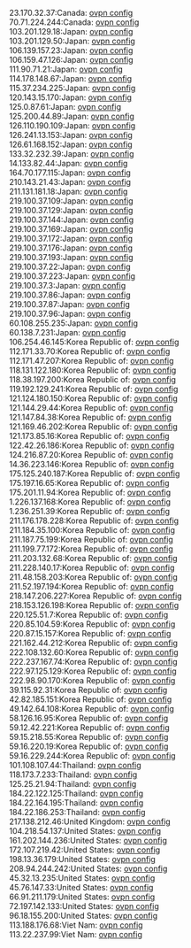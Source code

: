 23.170.32.37:Canada: [ovpn config](vpn/23_170_32_37.ovpn)  
70.71.224.244:Canada: [ovpn config](vpn/70_71_224_244.ovpn)  
103.201.129.18:Japan: [ovpn config](vpn/103_201_129_18.ovpn)  
103.201.129.50:Japan: [ovpn config](vpn/103_201_129_50.ovpn)  
106.139.157.23:Japan: [ovpn config](vpn/106_139_157_23.ovpn)  
106.159.47.126:Japan: [ovpn config](vpn/106_159_47_126.ovpn)  
111.90.71.21:Japan: [ovpn config](vpn/111_90_71_21.ovpn)  
114.178.148.67:Japan: [ovpn config](vpn/114_178_148_67.ovpn)  
115.37.234.225:Japan: [ovpn config](vpn/115_37_234_225.ovpn)  
120.143.15.170:Japan: [ovpn config](vpn/120_143_15_170.ovpn)  
125.0.87.61:Japan: [ovpn config](vpn/125_0_87_61.ovpn)  
125.200.44.89:Japan: [ovpn config](vpn/125_200_44_89.ovpn)  
126.110.190.109:Japan: [ovpn config](vpn/126_110_190_109.ovpn)  
126.241.13.153:Japan: [ovpn config](vpn/126_241_13_153.ovpn)  
126.61.168.152:Japan: [ovpn config](vpn/126_61_168_152.ovpn)  
133.32.232.39:Japan: [ovpn config](vpn/133_32_232_39.ovpn)  
14.133.82.44:Japan: [ovpn config](vpn/14_133_82_44.ovpn)  
164.70.177.115:Japan: [ovpn config](vpn/164_70_177_115.ovpn)  
210.143.21.43:Japan: [ovpn config](vpn/210_143_21_43.ovpn)  
211.131.181.18:Japan: [ovpn config](vpn/211_131_181_18.ovpn)  
219.100.37.109:Japan: [ovpn config](vpn/219_100_37_109.ovpn)  
219.100.37.129:Japan: [ovpn config](vpn/219_100_37_129.ovpn)  
219.100.37.144:Japan: [ovpn config](vpn/219_100_37_144.ovpn)  
219.100.37.169:Japan: [ovpn config](vpn/219_100_37_169.ovpn)  
219.100.37.172:Japan: [ovpn config](vpn/219_100_37_172.ovpn)  
219.100.37.176:Japan: [ovpn config](vpn/219_100_37_176.ovpn)  
219.100.37.193:Japan: [ovpn config](vpn/219_100_37_193.ovpn)  
219.100.37.22:Japan: [ovpn config](vpn/219_100_37_22.ovpn)  
219.100.37.223:Japan: [ovpn config](vpn/219_100_37_223.ovpn)  
219.100.37.3:Japan: [ovpn config](vpn/219_100_37_3.ovpn)  
219.100.37.86:Japan: [ovpn config](vpn/219_100_37_86.ovpn)  
219.100.37.87:Japan: [ovpn config](vpn/219_100_37_87.ovpn)  
219.100.37.96:Japan: [ovpn config](vpn/219_100_37_96.ovpn)  
60.108.255.235:Japan: [ovpn config](vpn/60_108_255_235.ovpn)  
60.138.7.231:Japan: [ovpn config](vpn/60_138_7_231.ovpn)  
106.254.46.145:Korea Republic of: [ovpn config](vpn/106_254_46_145.ovpn)  
112.171.33.70:Korea Republic of: [ovpn config](vpn/112_171_33_70.ovpn)  
112.171.47.207:Korea Republic of: [ovpn config](vpn/112_171_47_207.ovpn)  
118.131.122.180:Korea Republic of: [ovpn config](vpn/118_131_122_180.ovpn)  
118.38.197.200:Korea Republic of: [ovpn config](vpn/118_38_197_200.ovpn)  
119.192.129.241:Korea Republic of: [ovpn config](vpn/119_192_129_241.ovpn)  
121.124.180.150:Korea Republic of: [ovpn config](vpn/121_124_180_150.ovpn)  
121.144.29.44:Korea Republic of: [ovpn config](vpn/121_144_29_44.ovpn)  
121.147.84.38:Korea Republic of: [ovpn config](vpn/121_147_84_38.ovpn)  
121.169.46.202:Korea Republic of: [ovpn config](vpn/121_169_46_202.ovpn)  
121.173.85.16:Korea Republic of: [ovpn config](vpn/121_173_85_16.ovpn)  
122.42.26.186:Korea Republic of: [ovpn config](vpn/122_42_26_186.ovpn)  
124.216.87.20:Korea Republic of: [ovpn config](vpn/124_216_87_20.ovpn)  
14.36.223.146:Korea Republic of: [ovpn config](vpn/14_36_223_146.ovpn)  
175.125.240.187:Korea Republic of: [ovpn config](vpn/175_125_240_187.ovpn)  
175.197.16.65:Korea Republic of: [ovpn config](vpn/175_197_16_65.ovpn)  
175.201.11.94:Korea Republic of: [ovpn config](vpn/175_201_11_94.ovpn)  
1.226.137.168:Korea Republic of: [ovpn config](vpn/1_226_137_168.ovpn)  
1.236.251.39:Korea Republic of: [ovpn config](vpn/1_236_251_39.ovpn)  
211.176.178.228:Korea Republic of: [ovpn config](vpn/211_176_178_228.ovpn)  
211.184.35.100:Korea Republic of: [ovpn config](vpn/211_184_35_100.ovpn)  
211.187.75.199:Korea Republic of: [ovpn config](vpn/211_187_75_199.ovpn)  
211.199.77.172:Korea Republic of: [ovpn config](vpn/211_199_77_172.ovpn)  
211.203.132.68:Korea Republic of: [ovpn config](vpn/211_203_132_68.ovpn)  
211.228.140.17:Korea Republic of: [ovpn config](vpn/211_228_140_17.ovpn)  
211.48.158.203:Korea Republic of: [ovpn config](vpn/211_48_158_203.ovpn)  
211.52.197.194:Korea Republic of: [ovpn config](vpn/211_52_197_194.ovpn)  
218.147.206.227:Korea Republic of: [ovpn config](vpn/218_147_206_227.ovpn)  
218.153.126.198:Korea Republic of: [ovpn config](vpn/218_153_126_198.ovpn)  
220.125.51.7:Korea Republic of: [ovpn config](vpn/220_125_51_7.ovpn)  
220.85.104.59:Korea Republic of: [ovpn config](vpn/220_85_104_59.ovpn)  
220.87.15.157:Korea Republic of: [ovpn config](vpn/220_87_15_157.ovpn)  
221.162.44.212:Korea Republic of: [ovpn config](vpn/221_162_44_212.ovpn)  
222.108.132.60:Korea Republic of: [ovpn config](vpn/222_108_132_60.ovpn)  
222.237.167.74:Korea Republic of: [ovpn config](vpn/222_237_167_74.ovpn)  
222.97.125.129:Korea Republic of: [ovpn config](vpn/222_97_125_129.ovpn)  
222.98.90.170:Korea Republic of: [ovpn config](vpn/222_98_90_170.ovpn)  
39.115.92.31:Korea Republic of: [ovpn config](vpn/39_115_92_31.ovpn)  
42.82.185.151:Korea Republic of: [ovpn config](vpn/42_82_185_151.ovpn)  
49.142.64.108:Korea Republic of: [ovpn config](vpn/49_142_64_108.ovpn)  
58.126.16.95:Korea Republic of: [ovpn config](vpn/58_126_16_95.ovpn)  
59.12.42.221:Korea Republic of: [ovpn config](vpn/59_12_42_221.ovpn)  
59.15.218.55:Korea Republic of: [ovpn config](vpn/59_15_218_55.ovpn)  
59.16.220.19:Korea Republic of: [ovpn config](vpn/59_16_220_19.ovpn)  
59.16.229.244:Korea Republic of: [ovpn config](vpn/59_16_229_244.ovpn)  
101.108.107.44:Thailand: [ovpn config](vpn/101_108_107_44.ovpn)  
118.173.7.233:Thailand: [ovpn config](vpn/118_173_7_233.ovpn)  
125.25.21.94:Thailand: [ovpn config](vpn/125_25_21_94.ovpn)  
184.22.122.125:Thailand: [ovpn config](vpn/184_22_122_125.ovpn)  
184.22.164.195:Thailand: [ovpn config](vpn/184_22_164_195.ovpn)  
184.22.186.253:Thailand: [ovpn config](vpn/184_22_186_253.ovpn)  
217.138.212.46:United Kingdom: [ovpn config](vpn/217_138_212_46.ovpn)  
104.218.54.137:United States: [ovpn config](vpn/104_218_54_137.ovpn)  
161.202.144.236:United States: [ovpn config](vpn/161_202_144_236.ovpn)  
172.107.219.42:United States: [ovpn config](vpn/172_107_219_42.ovpn)  
198.13.36.179:United States: [ovpn config](vpn/198_13_36_179.ovpn)  
208.94.244.242:United States: [ovpn config](vpn/208_94_244_242.ovpn)  
45.32.13.235:United States: [ovpn config](vpn/45_32_13_235.ovpn)  
45.76.147.33:United States: [ovpn config](vpn/45_76_147_33.ovpn)  
66.91.211.179:United States: [ovpn config](vpn/66_91_211_179.ovpn)  
72.197.142.133:United States: [ovpn config](vpn/72_197_142_133.ovpn)  
96.18.155.200:United States: [ovpn config](vpn/96_18_155_200.ovpn)  
113.188.176.68:Viet Nam: [ovpn config](vpn/113_188_176_68.ovpn)  
113.22.237.99:Viet Nam: [ovpn config](vpn/113_22_237_99.ovpn)  
